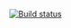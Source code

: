 [![Build status](https://ci.appveyor.com/api/projects/status/2hunaa60amyjk25k?svg=true)](https://ci.appveyor.com/project/juulyya/posthomework)
